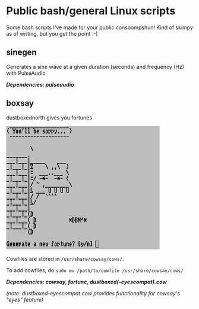 # Public bash/general Linux scripts
Some bash scripts I've made for your public consoompshun! 
Kind of skimpy as of writing, but you get the point :-)

## sinegen
Generates a sine wave at a given duration (seconds) and frequency (Hz) with PulseAudio

***Dependencies: pulseaudio***
## boxsay
dustboxednorth gives you fortunes

![](2020-06-29-190202_1920x1200_scrot.png?raw=true)

Cowfiles are stored in `/usr/share/cowsay/cows/`.

To add cowfiles, do `sudo mv /path/to/cowfile /usr/share/cowsay/cows/`


***Dependencies: cowsay, fortune, dustboxed(-eyescompat).cow*** 

*(note: dustboxed-eyescompat.cow provides functionality for cowsay's "eyes" feature)*
